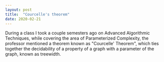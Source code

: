 ```yaml
---
layout: post
title:  "Courcelle's theorem"
date: 2020-02-21
---
```


During a class I took a couple semesters ago on Advanced Algorithmic Techniques, while covering the area of Parameterized Complexity, the professor mentioned a theorem known as "Courcelle' Theorem", which ties together the decidability of a property of a graph with a parameter of the graph, known as treewidth.
